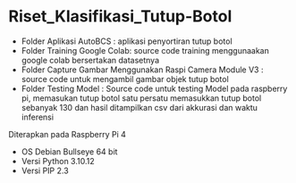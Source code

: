 # Riset_Klasifikasi_Tutup-Botol


- Folder Aplikasi AutoBCS : aplikasi penyortiran tutup botol
- Folder Training Google Colab: source code training menggunaakan google colab bersertakan datasetnya
- Folder Capture Gambar Menggunakan Raspi Camera Module V3 : source code untuk mengambil gambar objek tutup botol
- Folder Testing Model : Source code untuk testing Model pada raspberry pi, memasukan tutup botol satu persatu memasukkan tutup botol sebanyak 130 dan hasil ditampilkan csv dari akkurasi dan waktu inferensi 




Diterapkan pada Raspberry Pi 4 
- OS Debian Bullseye 64 bit
- Versi Python 3.10.12
- Versi PIP 2.3
